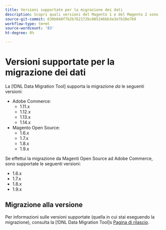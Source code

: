 ```yaml
---
title: Versioni supportate per la migrazione dei dati
description: Scopri quali versioni del Magento 1 e del Magento 2 sono [!DNL Data Migration Tool] supporta.
source-git-commit: 630b840f7b2b762172bc085246bb3e3e7b10e7b9
workflow-type: tm+mt
source-wordcount: '83'
ht-degree: 0%

---
```



# Versioni supportate per la migrazione dei dati

La [!DNL Data Migration Tool] supporta la migrazione _da_ le seguenti versioni:

* Adobe Commerce:
   * 1.11.x
   * 1.12.x
   * 1.13.x
   * 1.14.x
* Magento Open Source:
   * 1.6.x
   * 1.7.x
   * 1.8.x
   * 1.9.x

Se effettui la migrazione da Magenti Open Source ad Adobe Commerce, sono supportate le seguenti versioni:

* 1.6.x
* 1.7.x
* 1.8.x
* 1.9.x

## Migrazione alla versione

Per informazioni sulle versioni supportate (quella in cui stai eseguendo la migrazione), consulta la [!DNL Data Migration Tool]s [Pagina di rilascio](https://github.com/magento/data-migration-tool/releases).
